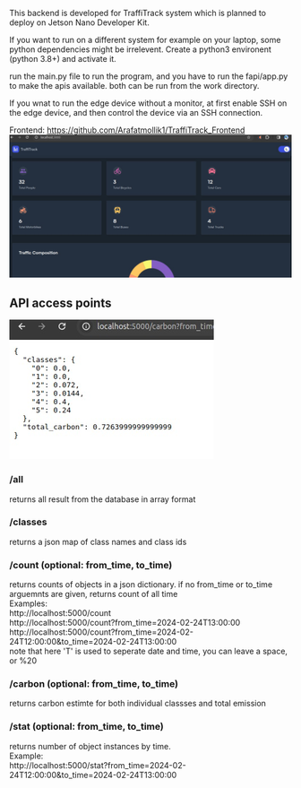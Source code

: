 This backend is developed for TraffiTrack system which is planned to deploy on Jetson Nano Developer Kit.

If you want to run on a different system for example on your laptop, some python dependencies might be irrelevent.
Create a python3 environent (python 3.8+) and activate it.

run the main.py file to run the program, and you have to run the fapi/app.py to make the apis available.
both can be run from the work directory.

If you wnat to run the edge device without a monitor, at first enable SSH on the edge device, and then control the device via an SSH connection.

Frontend: https://github.com/Arafatmollik1/TraffiTrack_Frontend
![Frontend showing stat](./Media/frontend.jpeg)

## API access points

![API carbon stat](./Media/api_carbon.jpeg)
### /all

returns all result from the database in array format

### /classes

returns a json map of class names and class ids

### /count (optional: from_time, to_time)

returns counts of objects in a json dictionary. if no from_time or to_time arguemnts are given, returns count of all time <br>
Examples:
<br>http://localhost:5000/count
<br>http://localhost:5000/count?from_time=2024-02-24T13:00:00
<br>http://localhost:5000/count?from_time=2024-02-24T12:00:00&to_time=2024-02-24T13:00:00
<br>note that here 'T' is used to seperate date and time, you can leave a space, or %20

### /carbon (optional: from_time, to_time)<br>
returns carbon estimte for both individual classses and total emission<br>


### /stat (optional: from_time, to_time)

returns number of object instances by time. 
<br> Example:
<br>http://localhost:5000/stat?from_time=2024-02-24T12:00:00&to_time=2024-02-24T13:00:00

